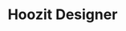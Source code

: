 ---
title: Hoozit Designer
img: https://dummyimage.com/559x322/ccc/333
imgAlt: Hoozit Designer Image
summary: A lorem ipsum software for presenting and reprising indutry an revolution etc for new A lorem ipsum ftware for presenting and reprising indutry an lution etc for new A lorem ipsum software lroem i lkl doens’t know...
link: /product/test.html
---
